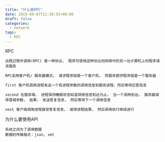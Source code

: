 ```yaml
---
title: "什么是RPC"
date: 2019-09-07T11:36:55+08:00
draft: false
categories:
  - network
tags:
  - RPC
---
```

<!--more-->
RPC

    远程过程中调用(RPC) 是一种协议， 程序可使用这种协议向网络中的另一台计算机上的程序请求服务

    RPC采用客户机/ 服务器模式， 请求程序就是一个客户机， 而服务提供程序就是一个服务器

    first 客户机调用进程发送一个有进程参数的调用信息到服务进程，然后等待应答信息

    second 在服务端， 进程保持睡眠状态知道调用信息到达为止， 当一个调用到达， 服务器或得晋城参数， 结果， 发送答复信息， 然后等待下一个调用信息

    next 客户端调用进程接受答复信息， 或得进程结果， 然后调用执行继续进行

为什么要使用API

    系统之间为了调用数据
    数据的传输格式：json, xml
